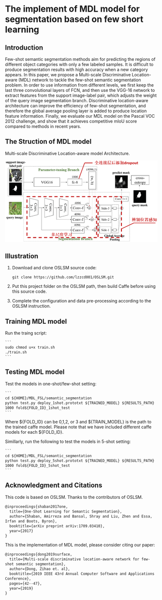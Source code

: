# The implement of MDL model for segmentation based on few short learning

## Introduction

Few-shot semantic segmentation methods aim for predicting the regions of different object categories with only a few labeled samples. It is difficult to produce segmentation results with high accuracy when a new category appears. In this paper, we propose a Multi-scale Discriminative Location-aware (MDL) network to tackle the few-shot semantic segmentation problem. In order to use information from different levels, we first keep the last three convolutional layers of FCN, and then use the VGG-16 network to extract features from the
support image-label pair, which adjusts the weight of the query image segmentation branch. Discriminative location-aware architecture can improve the efficiency of few-shot segmentation, and therefore the global average pooling layer is added to produce location feature information. Finally, we evaluate our MDL model on the Pascal VOC 2012 challenge, and show that it achieves competitive mIoU score compared to methods in recent years.

## The Struction of MDL model

Multi-scale Discriminative Location-aware model Architecture.

![](MDL_arch.png)

## Illustration

1. Download and clone OSLSM source code:

    ```
    git clone https://github.com/lzzcd001/OSLSM.git
    ```

2. Put this project folder on the OSLSM path, then build Caffe before using this source code.

3. Complete the configuration and data pre-processing according to the OSLSM instruction.

## Training MDL model

Run the traing script:

    ```
    sudo chmod u+x train.sh
    ./train.sh
    ```

## Testing MDL model

Test the models in one-shot/few-shot setting:

    ```
    cd ${HOME}/MDL_FSL/semantic_segmentation
    python test.py deploy_1shot.prototxt ${TRAINED_MODEL} ${RESULTS_PATH} 1000 fold${FOLD_ID}_1shot_test
    ```
    
Where ${FOLD_ID} can be 0,1,2, or 3 and ${TRAIN_MODEL} is the path to the trained caffe model. Please note that we have included different caffe models for each ${FOLD_ID}.

Simillarly, run the following to test the models in 5-shot setting:

    ```
    cd ${HOME}/MDL_FSL/semantic_segmentation
    python test.py deploy_5shot.prototxt ${TRAINED_MODEL} ${RESULTS_PATH} 1000 fold${FOLD_ID}_5shot_test
    ```

## Acknowledgment and Citations

This code is based on OSLSM. Thanks to the contributors of OSLSM.

	@inproceedings{shaban2017one,
	  title={One-Shot Learning for Semantic Segmentation},
	  author={Shaban, Amirreza and Bansal, Shray and Liu, Zhen and Essa, Irfan and Boots, Byron},
	  booktitle={arXiv preprint arXiv:1709.03410},
	  year={2017}
	}

This is the implementation of MDL model, please consider citing our paper:

	@inproceedings{dong2019surface,
	  title={Multi-scale discriminative location-aware network for few-shot semantic segmentation},
	  author={Dong, Zihao et. al},
	  booktitle={2019 IEEE 43rd Annual Computer Software and Applications Conference},
	  pages={42--47},
	  year={2019}
	}
